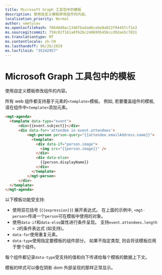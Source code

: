 ```yaml
---
title: Microsoft Graph 工具包中的模板
description: 使用自定义模板修改组件的内容。
localization_priority: Normal
author: nmetulev
ms.openlocfilehash: f0648d0ac1348fbadad6cebe8a022f9445fcf1e3
ms.sourcegitcommit: 750c82f161a0f62bc2486995456ccd92ee5c7831
ms.translationtype: MT
ms.contentlocale: zh-CN
ms.lasthandoff: 06/26/2019
ms.locfileid: "35242957"
---
```

# <a name="templates-in-the-microsoft-graph-toolkit"></a>Microsoft Graph 工具包中的模板

使用自定义模板修改组件的内容。

所有 web 组件都支持基于元素的`<template>`模板。 例如, 若要覆盖组件的模板, 请在组件中`<template>`添加元素。

```html
<mgt-agenda>
  <template data-type="event">
      <div>{{event.subject}}</div>
      <div data-for='attendee in event.attendees'>
          <mgt-person person-query="{{attendee.emailAddress.name}}">
            <template>
              <div data-if="person.image">
                <img src="{{person.image}}" />
              </div>
              <div data-else>
                {{person.displayName}}
              </div>
            </template>
          </mgt-person>
      </div>
  </template>
</mgt-agenda>
```

以下模板功能受支持:

- 使用双花括号 (`{{expression}}`) 展开表达式。 在上面的示例中, `<mgt-person>`传递一个`person`可在模板中使用的对象。
- 使用`data-if`和`data-else`属性进行条件呈现。 支持`event.attendees.length > 2`的条件表达式 (如支持)。
- `data-for`使用重复元素。
- `data-type`使用指定要模板的组件部分。 如果不指定类型, 则会将该模板应用于整个组件。

每个组件都记录`data-type`受支持的值和向下传递给每个模板的数据上下文。

模板的样式可以像在阴影 dom 外部呈现的那样正常显示。
